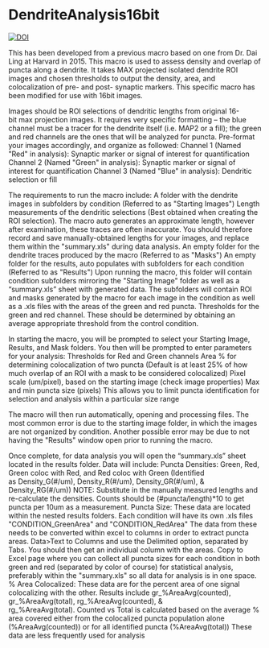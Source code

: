 # DendriteAnalysis16bit
[![DOI](https://zenodo.org/badge/634958639.svg)](https://zenodo.org/badge/latestdoi/634958639)

This has been developed from a previous macro based on one from Dr. Dai Ling at Harvard in 2015. This macro is used to assess density and overlap of puncta along a dendrite. It takes MAX projected isolated dendrite ROI images and chosen thresholds to output the density, area, and colocalization of pre- and post- synaptic markers. This specific macro has been modified for use with 16bit images.

Images should be ROI selections of dendritic lengths from original 16-bit max projection images. It requires very specific formatting – the blue channel must be a tracer for the dendrite itself (i.e. MAP2 or a fill); the green and red channels are the ones that will be analyzed for puncta. Pre-format your images accordingly, and organize as followed:
	Channel 1 (Named "Red" in analysis): Synaptic marker or signal of interest for quantification
 	Channel 2 (Named "Green" in analysis): Synaptic marker or signal of interest for quantification
	Channel 3 (Named "Blue" in analysis): Dendritic selection or fill
 
The requirements to run the macro include:
	A folder with the dendrite images in subfolders by condition (Referred to as "Starting Images")
 	Length measurements of the dendritic selections (Best obtained when creating the ROI selection). The macro auto generates an approximate length, however after examination, these traces are often inaccurate. You should therefore record and save manually-obtained lengths for your images, and replace them within the "summary.xls" during data analysis.
	An empty folder for the dendrite traces produced by the macro (Referred to as "Masks")
 An empty folder for the results, auto populates with subfolders for each condition (Referred to as "Results") Upon running the macro, this folder will contain condition subfolders mirroring the "Starting Image" folder as well as a “summary.xls” sheet with generated data. The subfolders will contain ROI and masks generated by the macro for each image in the condition as well as a .xls files with the areas of the green and red puncta.
 Thresholds for the green and red channel. These should be determined by obtaining an average appropriate threshold from the control condition.
 
 In starting the macro, you will be prompted to select your Starting Image, Results, and Mask folders.
You then will be prompted to enter parameters for your analysis:
	Thresholds for Red and Green channels
 	Area % for determining colocalization of two puncta (Default is at least 25% of how much overlap of an ROI with a mask to be considered colocalized)
	Pixel scale (um/pixel), based on the starting image (check image properties)
	Max and min puncta size (pixels) This allows you to limit puncta identification for selection and analysis within a particular size range
 
The macro will then run automatically, opening and processing files. The most common error is due to the starting image folder, in which the images are not organized by condition. Another possible error may be due to not having the "Results" window open prior to running the macro.

Once complete, for data analysis you will open the “summary.xls” sheet located in the results folder. Data will include:
	Puncta Densities: Green, Red, Green coloc with Red, and Red coloc with Green (Identified as Density_G(#/um), Density_R(#/um), Density_GR(#/um), & Density_RG(#/um)) NOTE: Substitute in the manually measured lengths and re-calculate the densities. Counts should be (#puncta/length)*10 to get puncta per 10um as a measurement.
 	Puncta Size: These data are located within the nested results folders. Each condition will have its own .xls files "CONDITION_GreenArea" and "CONDITION_RedArea" The data from these needs to be converted within excel to columns in order to extract puncta areas. Data>Text to Columns and use the Delimited option, separated by Tabs. You should then get an individual column with the areas. Copy to Excel page where you can collect all puncta sizes for each condition in both green and red (separated by color of course) for statistical analysis, preferably within the "summary.xls" so all data for analysis is in one space.
	% Area Colocalized: These data are for the percent area of one signal colocalizing with the other. Results include gr_%AreaAvg(counted), gr_%AreaAvg(total), rg_%AreaAvg(counted), & rg_%AreaAvg(total). Counted vs Total is calculated based on the average % area covered either from the colocalized puncta population alone (%AreaAvg(counted)) or for all identified puncta (%AreaAvg(total)) These data are less frequently used for analysis
